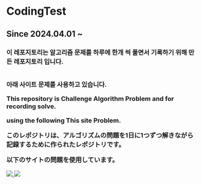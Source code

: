 # CodingTest
<h2>Since 2024.04.01 ~ </h2>

<h3>
이 레포지토리는 알고리즘 문제를 하루에 한개 씩 풀면서 기록하기 위해 만든 레포지토리 입니다.<br></br>

아래 사이트 문제를 사용하고 있습니다.


This repository is Challenge Algorithm Problem and for recording solve.

using the following This site Problem.


このレポジトリは、アルゴリズムの問題を1日に1つずつ解きながら記録するために作られたレポジトリです。

以下のサイトの問題を使用しています。
</h3>

<a href="https://www.acmicpc.net"><img src="https://github.com/JH-Ko76/CodingTest/assets/72744580/8075dfd8-bb30-485c-8578-96ba2da90b7f"/> </a>
<a href="https://programmers.co.kr"><img src="https://github.com/JH-Ko76/CodingTest/assets/72744580/74ecbcce-5cf0-4dc0-b757-9ddb910ced88"/> </a>


